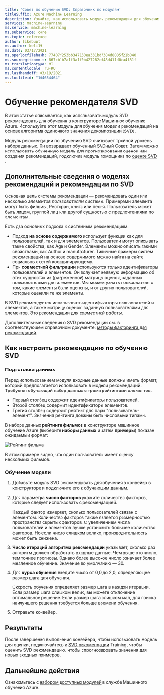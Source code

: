 ```yaml
---
title: 'Совет по обучению SVD: Справочник по модулям'
titleSuffix: Azure Machine Learning
description: Узнайте, как использовать модуль рекомендации для обучения SVD в Машинное обучение Azure для обучения Байеса рекомендует с помощью алгоритма SVD.
services: machine-learning
ms.service: machine-learning
ms.subservice: core
ms.topic: reference
author: likebupt
ms.author: keli19
ms.date: 03/17/2021
ms.openlocfilehash: 77407f253bb347160ea331bd7384d8085f21b040
ms.sourcegitcommit: 867cb1b7a1f3a1f0b427282c648d411d0ca4f81f
ms.translationtype: MT
ms.contentlocale: ru-RU
ms.lasthandoff: 03/19/2021
ms.locfileid: "104654464"
---
```

# <a name="train-svd-recommender"></a>Обучение рекомендателя SVD

В этой статье описывается, как использовать модуль SVD рекомендовать для обучения в конструкторе Машинное обучение Azure. Используйте этот модуль для обучения модели рекомендаций на основе алгоритма одиночного значения декомпозиции (SVD).  

Модуль рекомендации по обучению SVD считывает тройной уровень набора данных. Он возвращает обученный SVDный Совет. Затем можно использовать обученную модель для прогнозирования оценок или создания рекомендаций, подключив модуль помощника по [оценке SVD](score-svd-recommender.md) .  


  
## <a name="more-about-recommendation-models-and-the-svd-recommender"></a>Дополнительные сведения о моделях рекомендаций и рекомендации по SVD  

Основная цель системы рекомендаций — рекомендовать один или несколько *элементов* *пользователям* системы. Примерами элемента могут быть фильмы, Ресторан, книга или песня. Пользователь может быть лицом, группой лиц или другой сущностью с предпочтениями по элементам.  

Есть два основных подхода к системным рекомендациям: 

+ Подход **на основе содержимого** использует функции как для пользователей, так и для элементов. Пользователи могут описывать такие свойства, как Age и Gender. Элементы можно описать такими свойствами, как Author и manufacturer. Типичные примеры систем рекомендаций на основе содержимого можно найти на сайте социальных сетей координирующему. 
+ При **совместной фильтрации** используются только идентификаторы пользователей и элементов. Он получает неявную информацию об этих сущностях из (разреженной) матрицы оценок, заданных пользователями для элементов. Мы можем узнать пользователя о том, какие элементы были оценены, и от других пользователей, которые оценили те же элементы.  

В SVD рекомендуется использовать идентификаторы пользователей и элементов, а также матрицу оценок, заданную пользователями для элементов. Это рекомендации для *совместной работы*. 

Дополнительные сведения о SVD рекомендации см. в соответствующем справочном документе: [методы факторинга для рекомендаций](https://datajobs.com/data-science-repo/Recommender-Systems-[Netflix].pdf).


## <a name="how-to-configure-train-svd-recommender"></a>Как настроить рекомендацию по обучению SVD  

### <a name="prepare-data"></a>Подготовка данных

Перед использованием модуля входные данные должны иметь формат, который предполагается использовать в модели рекомендаций. Требуется обучающий набор данных с тремя рейтингами элементов.

+ Первый столбец содержит идентификаторы пользователей.
+ Второй столбец содержит идентификаторы элементов.
+ Третий столбец содержит рейтинг для пары "пользователь-элемент". Значения рейтинга должны быть числовыми типами.  

В наборе данных **рейтинги фильмов** в конструкторе машинное обучение Azure (выберите **наборы данных** и затем **примеры**) показан ожидаемый формат:

![Рейтинг фильма](media/module/movie-ratings-dataset.png)

В этом примере видно, что один пользователь имеет оценку нескольких фильмов. 

### <a name="train-the-model"></a>Обучение модели

1.  Добавьте модуль SVD рекомендовать для обучения в конвейер в конструкторе и подключите его к обучающим данным.  
   
2.  Для параметра **число факторов** укажите количество факторов, которые следует использовать с рекомендацией.  
    
    Каждый фактор измеряет, сколько пользователей связан с элементом. Количество факторов также является размерностью пространства скрытых факторов. С увеличением числа пользователей и элементов лучше установить большее количество факторов. Но если число слишком велико, производительность может быть снижена.
    
3.  **Число итераций алгоритма рекомендации** указывает, сколько раз алгоритм должен обработать входные данные. Чем выше это число, тем точнее прогнозы. Однако более высокое число означает более медленное обучение. Значение по умолчанию — 30.

4.  Для **курса обучения** введите число от 0,0 до 2,0, определяющее размер шага для обучения.

    Скорость обучения определяет размер шага в каждой итерации. Если размер шага слишком велик, вы можете отклонение оптимальное решение. Если размер шага слишком мал, для поиска наилучшего решения требуется больше времени обучения. 
  
5.  Отправьте конвейер.  

## <a name="results"></a>Результаты

После завершения выполнения конвейера, чтобы использовать модель для оценки, подключайтесь к [SVD рекомендации](train-svd-recommender.md) Training, чтобы [оценить SVD рекомендацию](score-svd-recommender.md), чтобы спрогнозировать значения для новых входных примеров.

## <a name="next-steps"></a>Дальнейшие действия

Ознакомьтесь с [набором доступных модулей](module-reference.md) в службе Машинного обучения Azure. 
